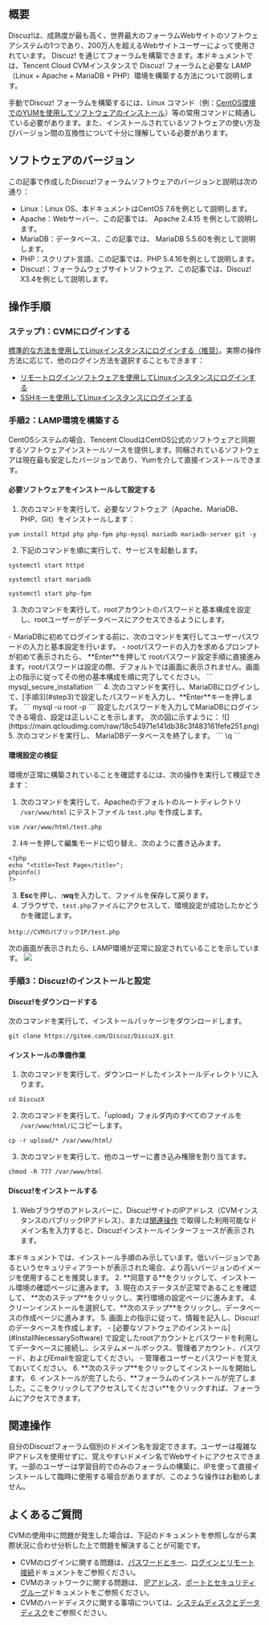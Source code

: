 ## 概要

Discuz!は、成熟度が最も高く、世界最大のフォーラムWebサイトのソフトウェアシステムの1つであり、200万人を超えるWebサイトユーザーによって使用されています。 Discuz! を通じてフォーラムを構築できます。本ドキュメントでは、Tencent Cloud CVMインスタンスで Discuz! フォーラムと必要な LAMP（Linux + Apache + MariaDB + PHP）環境を構築する方法について説明します。


手動でDiscuz! フォーラムを構築するには、Linux コマンド（例：[CentOS環境でのYUMを使用してソフトウェアのインストール](https://cloud.tencent.com/document/product/213/2046)）等の常用コマンドに精通している必要があります。また、インストールされているソフトウェアの使い方及びバージョン間の互換性について十分に理解している必要があります。






## ソフトウェアのバージョン
この記事で作成したDiscuz!フォーラムソフトウェアのバージョンと説明は次の通り：
- Linux：Linux OS、本ドキュメントはCentOS 7.6を例として説明します。
- Apache：Webサーバー、この記事では、 Apache 2.4.15 を例として説明します。
- MariaDB：データベース、この記事では、 MariaDB 5.5.60を例として説明します。
- PHP：スクリプト言語、この記事では、PHP 5.4.16を例として説明します。
- Discuz!：フォーラムウェブサイトソフトウェア、この記事では、Discuz! X3.4を例として説明します。


## 操作手順
### ステップ1：CVMにログインする
[標準的な方法を使用してLinuxインスタンスにログインする（推奨）](https://intl.cloud.tencent.com/document/product/213/5436)。実際の操作方法に応じて、他のログイン方法を選択することもできます：
- [リモートログインソフトウェアを使用してLinuxインスタンスにログインする](https://intl.cloud.tencent.com/document/product/213/32502)
- [SSHキーを使用してLinuxインスタンスにログインする](https://intl.cloud.tencent.com/document/product/213/32501)



### 手順2：LAMP環境を構築する 

CentOSシステムの場合、Tencent CloudはCentOS公式のソフトウェアと同期するソフトウェアインストールソースを提供します。同梱されているソフトウェアは現在最も安定したバージョンであり、Yumを介して直接インストールできます。


#### 必要ソフトウェアをインストールして設定する[](id:InstallNecessarySoftware)
1. 次のコマンドを実行して、必要なソフトウェア（Apache、MariaDB、PHP、Git）をインストールします：
```
yum install httpd php php-fpm php-mysql mariadb mariadb-server git -y
```
2. 下記のコマンドを順に実行して、サービスを起動します。
```
systemctl start httpd
```
```
systemctl start mariadb
```
```
systemctl start php-fpm
```
3. [](id:step3)次のコマンドを実行して、rootアカウントのパスワードと基本構成を設定し、rootユーザーがデータベースにアクセスできるようにします。
<dx-alert infotype="notice" title="">
- MariaDBに初めてログインする前に、次のコマンドを実行してユーザーパスワードの入力と基本設定を行います。
- rootパスワードの入力を求めるプロンプトが初めて表示されたら、 **Enter**を押して rootパスワード設定手順に直接進みます。rootパスワードは設定の際、デフォルトでは画面に表示されません。画面上の指示に従ってその他の基本構成を順に完了してください。
</dx-alert>
```
mysql_secure_installation
```
4. 次のコマンドを実行し、MariaDBにログインして、[手順3](#step3)で設定したパスワードを入力し、**Enter**キーを押します。
```
mysql -u root -p
```
設定したパスワードを入力してMariaDBにログインできる場合、設定は正しいことを示します。 次の図に示すように：
![](https://main.qcloudimg.com/raw/18c54971e141db38c3f483161fefe251.png)
5. 次のコマンドを実行し、 MariaDBデータベースを終了します。
```
\q
```

#### 環境設定の検証

環境が正常に構築されていることを確認するには、次の操作を実行して検証できます：
1. 次のコマンドを実行して、Apacheのデフォルトのルートディレクトリ `/var/www/html` にテストファイル `test.php` を作成します。
```
vim /var/www/html/test.php
```
2. **i**キーを押して編集モードに切り替え、次のように書き込みます。
```
<?php
echo "<title>Test Page</title>";
phpinfo()
?>
```
3. **Esc**を押し、**:wq**を入力して、ファイルを保存して戻ります。
4. ブラウザで、`test.php`ファイルにアクセスして、環境設定が成功したかどうかを確認します。
```
http://CVMのパブリックIP/test.php 
```
次の画面が表示されたら、LAMP環境が正常に設定されていることを示しています。
![](https://main.qcloudimg.com/raw/f511b15ac3016d710c2b1f833e69448d.png)




### 手順3：Discuz!のインストールと設定  [](id:InstallDiscuz)

####  Discuz!をダウンロードする 
次のコマンドを実行して、インストールパッケージをダウンロードします。
```
git clone https://gitee.com/Discuz/DiscuzX.git
```

#### インストールの準備作業
1. 次のコマンドを実行して、ダウンロードしたインストールディレクトリに入ります。
```
cd DiscuzX
```
2. 次のコマンドを実行して、「upload」フォルダ内のすべてのファイルを `/var/www/html/`にコピーします。
```
cp -r upload/* /var/www/html/
```
3. 次のコマンドを実行して、他のユーザーに書き込み権限を割り当てます。
```
chmod -R 777 /var/www/html
```

#### Discuz!をインストールする
1. Webブラウザのアドレスバーに、Discuz!サイトのIPアドレス（CVMインスタンスのパブリックIPアドレス）、または[関連操作](#ConfigureDomain) で取得した利用可能なドメイン名を入力すると、Discuz!インストールインターフェースが表示されます。
<dx-alert infotype="explain" title="">
本ドキュメントでは、インストール手順のみ示しています。低いバージョンであるというセキュリティアラートが表示された場合、より高いバージョンのイメージを使用することを推奨します。
</dx-alert>
2. **同意する**をクリックして、インストール環境の確認ページに進みます。
3. 現在のステータスが正常であることを確認して、 **次のステップ**をクリックし、実行環境の設定ページに進みます。
4. クリーンインストールを選択して、**次のステップ**をクリックし、データベースの作成ページに進みます。
5. 画面上の指示に従って、情報を記入し、Discuz!のデータベースを作成します。
<dx-alert infotype="notice" title="">
- [必要なソフトウェアのインストール](#InstallNecessarySoftware) で設定したrootアカウントとパスワードを利用してデータベースに接続し、システムメールボックス、管理者アカウント、パスワード、およびEmailを設定してください。
- 管理者ユーザーとパスワードを覚えておいてください。
</dx-alert>
6. **次のステップ**をクリックしてインストールを開始します。
6. インストールが完了したら、**フォーラムのインストールが完了しました。ここをクリックしてアクセスしてください**をクリックすれば、フォーラムにアクセスできます。


## 関連操作[](id:ConfigureDomain)
自分のDiscuz!フォーラム個別のドメイン名を設定できます。ユーザーは複雑なIPアドレスを使用せずに、覚えやすいドメイン名でWebサイトにアクセスできます。一部のユーザーは学習目的でのみのフォーラムの構築に、IPを使って直接インストールして臨時に使用する場合がありますが、このような操作はお勧めしません。


## よくあるご質問
CVMの使用中に問題が発生した場合は、下記のドキュメントを参照しながら実際状況に合わせ分析した上で問題を解決することが可能です。
- CVMのログインに関する問題は、[パスワードとキー](https://intl.cloud.tencent.com/document/product/213/18120)、[ログインとリモート接続](https://intl.cloud.tencent.com/document/product/213/17278)ドキュメントをご参照ください。
- CVMのネットワークに関する問題は、 [IPアドレス](https://intl.cloud.tencent.com/document/product/213/17285)、[ポートとセキュリティグループ](https://intl.cloud.tencent.com/document/product/213/2502)ドキュメントをご参照ください。
- CVMのハードディスクに関する事項については、[システムディスクとデータディスク](https://intl.cloud.tencent.com/zh/document/product/213/17351)をご参照ください。



